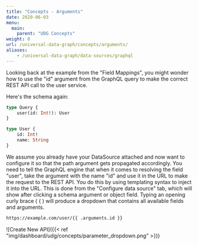 ```yaml
---
title: "Concepts - Arguments"
date: 2020-06-03
menu:
  main:
    parent: "UDG Concepts"
weight: 0
url: /universal-data-graph/concepts/arguments/
aliases:
    - /universal-data-graph/data-sources/graphql
---
```


Looking back at the example from the "Field Mappings", you might wonder how to use the "id" argument from the GraphQL query to make the correct REST API call to the user service.

Here's the schema again:

```graphql
type Query {
    user(id: Int!): User
}

type User {
    id: Int!
    name: String
}
```

We assume you already have your DataSource attached and now want to configure it so that the path argument gets propagated accordingly.
You need to tell the GraphQL engine that when it comes to resolving the field "user", take the argument with the name "id" and use it in the URL to make the request to the REST API.
You do this by using templating syntax to inject it into the URL.
This is done from the "Configure data source" tab, which will show after clicking a schema argument or object field.
Typing an opening curly brace ( { ) will produce a dropdown that contains all available fields and arguments.

```html
https://example.com/user/{{ .arguments.id }}
``` 

![Create New API]({{< ref "img/dashboard/udg/concepts/parameter_dropdown.png" >}})
